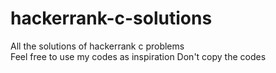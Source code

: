 # hackerrank-c-solutions
All the solutions of hackerrank c problems <br>
Feel free to use my codes as inspiration
Don't copy the codes

